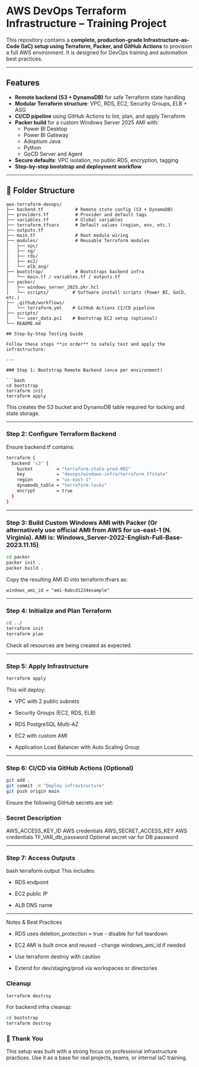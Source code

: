 # AWS DevOps Terraform Infrastructure – Training Project

This repository contains a **complete, production-grade Infrastructure-as-Code (IaC) setup using Terraform, Packer, and GitHub Actions** to provision a full AWS environment. It is designed for DevOps training and automation best practices.

---

## Features

- **Remote backend (S3 + DynamoDB)** for safe Terraform state handling
- **Modular Terraform structure**: VPC, RDS, EC2, Security Groups, ELB + ASG
- **CI/CD pipeline** using GitHub Actions to lint, plan, and apply Terraform
- **Packer build** for a custom Windows Server 2025 AMI with:
  - Power BI Desktop
  - Power BI Gateway
  - Adoptium Java
  - Python
  - GoCD Server and Agent
- **Secure defaults**: VPC isolation, no public RDS, encryption, tagging
- **Step-by-step bootstrap and deployment workflow**

---

## 📁 Folder Structure

```text
aws-terraform-devops/
├── backend.tf            # Remote state config (S3 + DynamoDB)
├── providers.tf          # Provider and default tags
├── variables.tf          # Global variables
├── terraform.tfvars      # Default values (region, env, etc.)
├── outputs.tf
├── main.tf               # Root module wiring
├── modules/              # Reusable Terraform modules
│   ├── vpc/
│   ├── sg/
│   ├── rds/
│   ├── ec2/
│   └── elb_asg/
├── bootstrap/            # Bootstraps backend infra
│   └── main.tf / variables.tf / outputs.tf
├── packer/
│   ├── windows_server_2025.pkr.hcl
│   └── scripts/         # Software install scripts (Power BI, GoCD, etc.)
├── .github/workflows/
│   └── terraform.yml    # GitHub Actions CI/CD pipeline
├── scripts/
│   └── user_data.ps1    # Bootstrap EC2 setup (optional)
└── README.md

## Step-by-Step Testing Guide

Follow these steps **in order** to safely test and apply the infrastructure:

---

### Step 1: Bootstrap Remote Backend (once per environment)

```bash
cd bootstrap
terraform init
terraform apply
```

This creates the S3 bucket and DynamoDB table required for locking and state storage.

---

###  Step 2: Configure Terraform Backend
Ensure backend.tf contains:

```bash
terraform {
  backend "s3" {
    bucket         = "terraform-state-prod-001"
    key            = "devops/windows-infra/terraform.tfstate"
    region         = "us-east-1"
    dynamodb_table = "terraform-locks"
    encrypt        = true
  }
}
```
---
### Step 3: Build Custom Windows AMI with Packer (Or alternatively use official AMI from AWS for us-east-1 (N. Virginia). AMI is: Windows_Server-2022-English-Full-Base-2023.11.15)
``` bash
cd packer
packer init .
packer build .
```
Copy the resulting AMI ID into terraform.tfvars as:

```hcl
windows_ami_id = "ami-0abcd1234example"
```
---
### Step 4: Initialize and Plan Terraform
```bash
cd ../
terraform init
terraform plan
```
Check all resources are being created as expected.

---
### Step 5: Apply Infrastructure
```bash
terraform apply
```
This will deploy:

- VPC with 2 public subnets

- Security Groups (EC2, RDS, ELB)

- RDS PostgreSQL Multi-AZ

- EC2 with custom AMI

- Application Load Balancer with Auto Scaling Group

---
### Step 6: CI/CD via GitHub Actions (Optional)
```bash
git add .
git commit -m "Deploy infrastructure"
git push origin main
```
Ensure the following GitHub secrets are set:

### Secret	Description
AWS_ACCESS_KEY_ID	AWS credentials
AWS_SECRET_ACCESS_KEY	AWS credentials
TF_VAR_db_password	Optional secret var for DB password

---
###  Step 7: Access Outputs
bash
terraform output
This includes:

- RDS endpoint

- EC2 public IP

- ALB DNS name

---
Notes & Best Practices

- RDS uses deletion_protection = true - disable for full teardown

- EC2 AMI is built once and reused - change windows_ami_id if needed

- Use terraform destroy with caution

- Extend for dev/staging/prod via workspaces or directories

### Cleanup
```bash
terraform destroy
```

For backend infra cleanup:

```bash
cd bootstrap
terraform destroy
```

### 🙌 Thank You
This setup was built with a strong focus on professional infrastructure practices. Use it as a base for real projects, teams, or internal IaC training.



